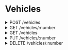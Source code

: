 # Vehicles

<details>
  <summary>POST /vehicles</summary>

## Description

Registers a new vehicle in the database.

#### Request

- **Path Parameters**: None
- **Query Parameters**: None
- **Request Body**:
    - **Content-Type**: `application/json`
    - **Schema**:
      ```json
      {
        "number": "string",
        "brand": "string",
        "model": "string"
      }
      ```
    - **Example**:
      ```json
      {
        "number": "VIN-example",
        "brand": "Toyota",
        "model": "Camry"
      }
      ```

### Responses

- **201 Created**
    - **Description**: Vehicle successfully created.
    - **Content-Type**: `application/json`
    - **Schema**:
      ```json
      {
        "number": "string",
        "brand": "string",
        "model": "string"
      }
      ```
    - **Example**:
      ```json
      {
        "number": "VIN-123",
        "brand": "Toyota",
        "model": "Camry"
      }
      ```

- **409 Conflict**
    - **Description**: A vehicle with the same number already exists in the
      system.
    - **Content-Type**: `application/json`
    - **Schema** (`DuplicateVehicleInfo`):
      ```json
      {
        "type": "DuplicateError",
        "info": {
          "context": {
            "message": "string",
            "target": {
              "number": "string",
              "brand": "string",
              "model": "string"
            }
          }
        },
        "detail": "string"
      }
        ```
    - **Where**:
      ```typescript
      export type DuplicateVehicleInfo = {
        context: MessageOf<Vehicle>,
        detail: string,
      }
      ```

    - **Example**:
      ```json
      {
        "type": "DuplicateError",
        "info": {
          "context": {
            "message": "Fail to create vehicle",
            "target": {
              "number": "VIN-example",
              "brand": "Toyota",
              "model": "Camry"
            }
          },
          "detail": "A vehicle with this number already exists."
        }
      }
      ```

- **400 Bad Request**
    - **Description**: Validation error in the request body.
    - **Content-Type**: `application/json`
    - **Schema**:
      ```json
      {
        "type": "ValidationError",
        "info": [
          {
            "path": "string",
            "message": "string"
          }
        ]
      }
      ```
    - **Examples**:
        - **Non-blank validation error**:
          ```json
          {
            "type": "ValidationError",
            "msg": [
              {
                "path": "brand",
                "message": "String must contain at least 1 character(s)"
              }
            ]
          }
          ```
        - **Maximum length validation error**:
          ```json
          {
            "type":"ValidationError",
            "msg": [
              {
                "path": "number",
                "message": "String must contain at most 20 character(s)"
              }
            ]
          }
          ```
          ```json
          {
            "type":"ValidationError",
            "msg": [
              {
                "path": "brand",
                "message": "String must contain at most 100 character(s)"
              }
            ]
          }
          ```
          ```json
          {
            "type":"ValidationError",
            "msg": [
              {
                "path": "model",
                "message": "String must contain at most 100 character(s)"
              }
            ]
          }
          ```

- **500 Internal Server Error**

</details>

<details>
  <summary>GET /vehicles/:number</summary>

## Description

Fetches details of a specific vehicle by its unique vehicle number.

### Request

- **Path Parameters**:
    - `number` (string): Unique identifier for the vehicle.
- **Query Parameters**: None
- **Request Body**: None

### Responses

- **200 OK**
    - **Description**: Vehicle details successfully retrieved.
    - **Content-Type**: `application/json`
    - **Schema**:
      ```json
      {
        "number": "string",
        "brand": "string",
        "model": "string"
      }
      ```
    - **Example**:
      ```json
      {
        "number": "VIN-example",
        "brand": "Toyota",
        "model": "Corolla"
      }
      ```

- **404 Not Found**
    - **Description**: Vehicle with the specified number was not found.
    - **Content-Type**: `application/json`
    - **Schema**:
      ```json
      {
        "type": "string",
        "error": "string"
      }
      ```
    - **Example**:
      ```json
      {
        "type": "NotFoundError",
        "info": "Vehicle number not found: VIN-example"
      }
      ```

- **500 Internal Server Error**

</details>

<details>
  <summary>GET /vehicles</summary>

## Description

Retrieves a paginated list of all vehicles in the database.

### Request

- **Path Parameters**: None
- **Query Parameters**:
    - **limit**: Optional. The maximum number of vehicles to return per page.
      Defaults to `10`. Must be greater than or equal to `0`.
    - **page**: Optional. The page number to retrieve. Defaults to `1`. Must be
      greater than or equal to `1`.
- **Request Body**: None

### Responses

- **200 OK**
    - **Description**: A list of vehicles for the specified page and limit.
    - **Content-Type**: `application/json`
    - **Schema**:
      ```json
      [
        {
          "number": "string",
          "brand": "string",
          "model": "string"
        }
      ]
      ```
    - **Example**:
      ```json
      [
        {
          "number": "VIN-123",
          "brand": "Toyota",
          "model": "Camry"
        },
        {
          "number": "VIN-456",
          "brand": "Honda",
          "model": "Civic"
        }
      ]
      ```

- **500 Internal Server Error**

</details>

<details>
  <summary>PUT /vehicles/:number</summary>

## Description

Updates the details of an existing vehicle based on its unique number (e.g.,
VIN). Only the `brand` and `model` fields can be updated.

### Request

- **Path Parameters**:
    - **number**: Required. The unique identifier of the vehicle to update.

- **Request Body**:
    - **Content-Type**: `application/json`
    - **Schema**:
      ```json
      {
        "brand": "string",
        "model": "string"
      }
      ```
    - **Example**:
      ```json
      {
        "brand": "Ford",
        "model": "Mustang"
      }
      ```

### Responses

- **200 OK**
    - **Description**: The updated vehicle details.
    - **Content-Type**: `application/json`
    - **Schema**:
      ```json
      {
        "number": "string",
        "brand": "string",
        "model": "string"
      }
      ```
    - **Example**:
      ```json
      {
        "number": "VIN-123",
        "brand": "Ford",
        "model": "Mustang"
      }
      ```

- **400 Bad Request**
    - **Description**: Invalid request body, typically due to missing or
      incorrect fields.

- **404 Not Found**
    - **Description**: The specified vehicle does not exist.

- **500 Internal Server Error**

</details>

<details>
  <summary>DELETE /vehicles/:number</summary>

## Description

Deletes a vehicle with the specified unique vehicle number.

### Request

- **Path Parameters**:
    - **number**: Required. The unique identifier (vehicle number) of the
      vehicle to delete.

- **Request Body**: None

### Responses

- **200 OK**
    - **Description**: Indicates that the vehicle was successfully deleted.
    - **Content-Type**: `application/json`
    - **Schema**:
      ```json
      {
        "message": "string"
      }
      ```
    - **Example**:
      ```json
      {
        "message": "Vehicle with number VIN-123 deleted successfully."
      }
      ```

- **404 Not Found**
    - **Description**: Indicates that no vehicle with the specified number was
      found.
    - **Content-Type**: `application/json`
    - **Schema**:
      ```json
      {
        "error": "Vehicle not found: VIN-123"
      }
      ```
    - **Example**:
      ```json
      {
        "error": "Vehicle not found: VIN-123"
      }
      ```

- **500 Internal Server Error**

</details>
